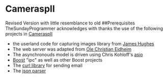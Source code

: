 # CameraspII
Revised Version with little resemblance to old 
##Prerequisites
TheSundayProgrammer acknowledges with thanks the use of the following projects in [CameraspII](http://github.com/theSundayProgrammer/CameraspII)
 * the userland code for capturing images library from [James Hughes](https://github.com/JamesH65/userland)
 * The web server was adapted from [Ole Christian Eidheim](https://github.com/eidheim/Simple-Web-Server)
 * The asynchronouds model is driven using Chris Kohloff's [asio](https://github.com/chriskohlhoff/asio)
 * [Boost](www.boost.org)  "ipc" as well as other Boost projects
 * The [curl library](https://github.com/curl/curl) for sending email 
 * The [json parser](https://github.com/open-source-parsers/jsoncpp)

